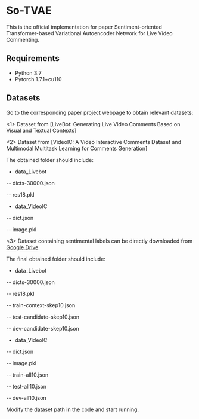 # So-TVAE
This is the official implementation for paper Sentiment-oriented Transformer-based Variational Autoencoder Network for Live Video Commenting.

## Requirements
* Python 3.7
* Pytorch 1.7.1+cu110 

## Datasets

Go to the corresponding paper project webpage to obtain relevant datasets:

<1> Dataset from [LiveBot: Generating Live Video Comments Based on Visual and Textual Contexts]

<2> Dataset from [VideoIC: A Video Interactive Comments Dataset and Multimodal Multitask Learning for Comments Generation]

The obtained folder should include:

- data_Livebot

 -- dicts-30000.json
 
 -- res18.pkl
 
- data_VideoIC

 -- dict.json
 
 -- image.pkl

<3> Dataset containing sentimental labels can be directly downloaded from [Google Drive](https://drive.google.com/open?id=13hLJ4yCJVJjz02YB0dyugeE_fcl6EI-B) 

The final obtained folder should include:

- data_Livebot

 -- dicts-30000.json
 
 -- res18.pkl

 -- train-context-skep10.json
 
 -- test-candidate-skep10.json
 
 -- dev-candidate-skep10.json
 
- data_VideoIC

 -- dict.json
 
 -- image.pkl

 -- train-all10.json
 
 -- test-all10.json

 -- dev-all10.json

Modify the dataset path in the code and start running.



